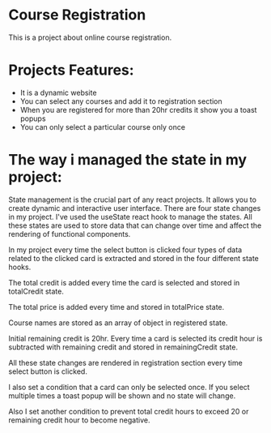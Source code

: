 # Course Registration

This is a project about online course registration.

# Projects Features:

- It is a dynamic website
- You can select any courses and add it to registration section
- When you are registered for more than 20hr credits it show you a toast popups
- You can only select a particular course only once

# The way i managed the state in my project:

State management is the crucial part of any react projects. It allows you to create dynamic and interactive user interface. There are four state changes in my project. I've used the useState react hook to manage the states. All these states are used to store data that can change over time and affect the rendering of functional components.

In my project every time the select button is clicked four types of data related to the clicked card is extracted and stored in the four different state hooks. 

The total credit is added every time the card is selected and stored in totalCredit state. 

The total price is added every time and stored in totalPrice state. 

Course names are stored as an array of object in registered state. 

Initial remaining credit is 20hr. Every time a card is selected its credit hour is subtracted with remaining credit and stored in remainingCredit state.

All these state changes are rendered in registration section every time select button is clicked.

I also set a condition that a card can only be selected once. If you select multiple times a toast popup will be shown and no state will change. 

Also I set another condition to prevent total credit hours to exceed 20 or remaining credit hour to become negative.

